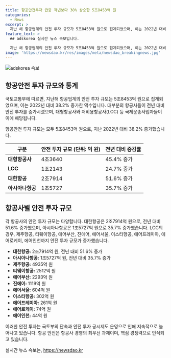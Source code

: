 ```yaml
---
title: 항공안전투자 급증 작년보다 38% 상승한 5조8453억 원
categories:
  - News
excerpt: >
  지난 해 항공업계의 안전 투자 규모가 5조8453억 원으로 집계되었으며, 이는 2022년 대비 38.2% 증가한 액수다. 국토부는 18개 항공교통사업자의 안전투자 실적과 향후 투자 계획을 공개했고, 대부분의 항공사가 전년 대비 투자를 증가시켰다고 밝혔다. 대형항공사와 LCC가 각각 45.4%, 24.7% 증가한 반면, 대한항공과 아시아나항공은 51.6%, 35.7% 증가한 것으로 나타났다. 항공안전 투자는 지속적으로 증가하고 있으며, 국토부는 이를 항공사 경영의 최우선 과제로 강조하고 있다.
feature_text: >
  ## adskorea 실시간 뉴스 속보입니다.

  지난 해 항공업계의 안전 투자 규모가 5조8453억 원으로 집계되었으며, 이는 2022년 대비 38.2% 증가한 액수다. 국토부는 18개 항공교통사업자의 안전투자 실적과 향후 투자 계획을 공개했고, 대부분의 항공사가 전년 대비 투자를 증가시켰다고 밝혔다. 대형항공사와 LCC가 각각 45.4%, 24.7% 증가한 반면, 대한항공과 아시아나항공은 51.6%, 35.7% 증가한 것으로 나타났다. 항공안전 투자는 지속적으로 증가하고 있으며, 국토부는 이를 항공사 경영의 최우선 과제로 강조하고 있다.
image: 'https://newsdao.kr/res/images/meta/newsdao_breakingnews.jpg'
---
```


<p><img src="https://newsdao.kr/res/images/meta/newsdao_breakingnews.jpg" alt="adskorea 속보" /></p>

<h2 data-ke-size="size26">항공안전 투자 규모와 통계</h2>

<p>국토교통부에 따르면, 지난해 항공업계의 안전 투자 규모는 5조8453억 원으로 집계되었으며, 이는 2022년 대비 38.2% 증가한 액수입니다. 대부분의 항공사들이 전년 대비 안전 투자를 증가시켰으며, 대형항공사와 저비용항공사(LCC) 등 국제운송사업자들이 이에 해당됩니다.</p>

<p data-ke-size="size16">항공안전 투자 규모는 모두 5조8453억 원으로, 지난 2022년 대비 38.2% 증가했습니다.</p>

<table>
    <thead>
        <tr>
            <th>구분</th>
            <th>안전 투자 규모 (단위: 억 원)</th>
            <th>전년 대비 증감률</th>
        </tr>
    </thead>
    <tbody>
        <tr>
            <td><b>대형항공사</b></td>
            <td>4조3640</td>
            <td>45.4% 증가</td>
        </tr>
        <tr>
            <td><b>LCC</b></td>
            <td>1조2143</td>
            <td>24.7% 증가</td>
        </tr>
        <tr>
            <td><b>대한항공</b></td>
            <td>2조7914</td>
            <td>51.6% 증가</td>
        </tr>
        <tr>
            <td><b>아시아나항공</b></td>
            <td>1조5727</td>
            <td>35.7% 증가</td>
        </tr>
    </tbody>
</table>

<h2 data-ke-size="size26">항공사별 안전 투자 규모</h2>

<p>각 항공사의 안전 투자 규모는 다양합니다. 대한항공은 2조7914억 원으로, 전년 대비 51.6% 증가했으며, 아시아나항공은 1조5727억 원으로 35.7% 증가했습니다. LCC의 경우, 제주항공, 티웨이항공, 에어부산, 진에어, 에어서울, 이스타항공, 에어프레미아, 에어로케이, 에어인천까지 안전 투자 규모가 증가했습니다.</p>

<ul>
    <li><b>대한항공:</b> 2조7914억 원, 전년 대비 51.6% 증가</li>
    <li><b>아시아나항공:</b> 1조5727억 원, 전년 대비 35.7% 증가</li>
    <li><b>제주항공:</b> 4935억 원</li>
    <li><b>티웨이항공:</b> 2512억 원</li>
    <li><b>에어부산:</b> 2293억 원</li>
    <li><b>진에어:</b> 1119억 원</li>
    <li><b>에어서울:</b> 604억 원</li>
    <li><b>이스타항공:</b> 302억 원</li>
    <li><b>에어프레미아:</b> 261억 원</li>
    <li><b>에어로케이:</b> 74억 원</li>
    <li><b>에어인천:</b> 44억 원</li>
</ul>

<p>이러한 안전 투자는 국토부의 단속과 안전 투자 공시제도 운영으로 인해 지속적으로 늘어나고 있습니다. 항공 안전은 항공사 경영의 최우선 과제이며, 핵심 경쟁력으로 인식되고 있습니다.</p>
실시간 뉴스 속보는, <a href="https://newsdao.kr" rel="dofollow">https://newsdao.kr</a>


